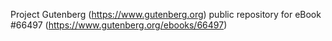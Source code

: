 Project Gutenberg (https://www.gutenberg.org) public repository for
eBook #66497 (https://www.gutenberg.org/ebooks/66497)

